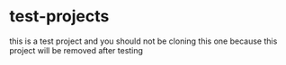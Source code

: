 # test-projects
this is a test project and you should not be cloning this one because this project will be removed after testing 

